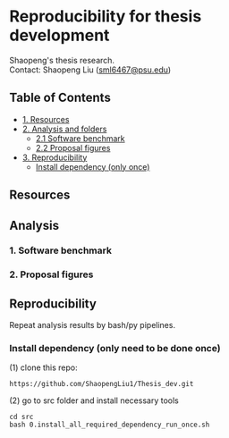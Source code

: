 # Reproducibility for thesis development
Shaopeng's thesis research.  
Contact: Shaopeng Liu (sml6467@psu.edu)


## **Table of Contents**
- [1. Resources](#1_res)
- [2. Analysis and folders](#2_analysis)
  - [2.1 Software benchmark](#2.1_bench)
  - [2.2 Proposal figures](#2.2_fig)
- [3. Reproducibility](#3_reproducible)
  - [Install dependency (only once)](#3_depen)





## Resources <a name="1_res"></a>







## Analysis <a name="2_analysis"></a>

### 1. Software benchmark <a name="2.1_bench"></a>





### 2. Proposal figures <a name="2.2_fig"></a>





## Reproducibility <a name="3_reproducible"></a>

Repeat analysis results by bash/py pipelines.

### Install dependency (only need to be done once) <a name="3_depen"></a>

(1) clone this repo:
```
https://github.com/ShaopengLiu1/Thesis_dev.git
```

(2) go to src folder and install necessary tools
```
cd src
bash 0.install_all_required_dependency_run_once.sh
```
